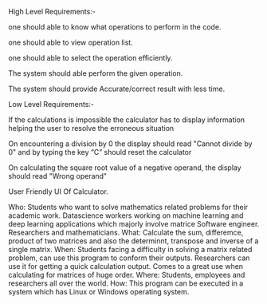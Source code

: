 High Level Requirements:-

one should able to know what operations to perform in the code.	

one should able to view operation list.

one should able to select the operation efficiently.

The system should able perform the given operation.

The system should provide Accurate/correct result with less time.


Low Level Requirements:-

If the calculations is impossible the calculator has to display information helping the user to resolve the erroneous situation	

On encountering a division by 0 the display should read "Cannot divide by 0" and by typing the key “C” should reset the calculator	

On calculating the square root value of a negative operand, the display should read "Wrong operand"	

User Friendly UI Of Calculator.


Who:
Students who want to solve mathematics related problems for their academic work.
Datascience workers working on machine learning and deep learning applications which majorly involve matrice Software engineer.
Researchers and mathematicians.
What:
Calculate the sum, differemce, product of two matrices and also the determinnt, transpose and inverse of a single matrix.
When:
Students facing a difficulty in solving a matrix related problem, can use this program to conform their outputs.
Researchers can use it for getting a quick calculation output.
Comes to a great use when calculating for matrices of huge order.
Where:
Students, employees and researchers all over the world.
How:
This program can be executed in a system which has Linux or Windows operating system.
